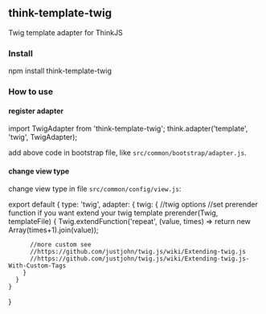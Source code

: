 ## think-template-twig

Twig template adapter for ThinkJS

### Install

  npm install think-template-twig

### How to use

#### register adapter

  import TwigAdapter from 'think-template-twig';
  think.adapter('template', 'twig', TwigAdapter);

add above code in bootstrap file, like `src/common/bootstrap/adapter.js`.

#### change view type

change view type in file `src/common/config/view.js`:

  export default {
    type: 'twig',
    adapter: {
      twig: { //twig options
        //set prerender function if you want extend your twig template
        prerender(Twig, templateFile) {
          Twig.extendFunction('repeat', (value, times) => return new Array(times+1).join(value));

          //more custom see
          //https://github.com/justjohn/twig.js/wiki/Extending-twig.js
          //https://github.com/justjohn/twig.js/wiki/Extending-twig.js-With-Custom-Tags
        }
      }
    }
  }
